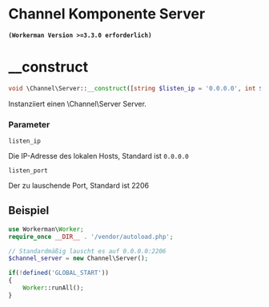 # Channel Komponente Server

**``` (Workerman Version >=3.3.0 erforderlich) ```**

# __construct
```php
void \Channel\Server::__construct([string $listen_ip = '0.0.0.0', int $listen_port = 2206])
```

Instanziiert einen \Channel\Server Server.

### Parameter
``` listen_ip ```

Die IP-Adresse des lokalen Hosts, Standard ist ```0.0.0.0```

``` listen_port ```

Der zu lauschende Port, Standard ist 2206

## Beispiel

```php
use Workerman\Worker;
require_once __DIR__ . '/vendor/autoload.php';

// Standardmäßig lauscht es auf 0.0.0.0:2206
$channel_server = new Channel\Server();

if(!defined('GLOBAL_START'))
{
    Worker::runAll();
}
```

